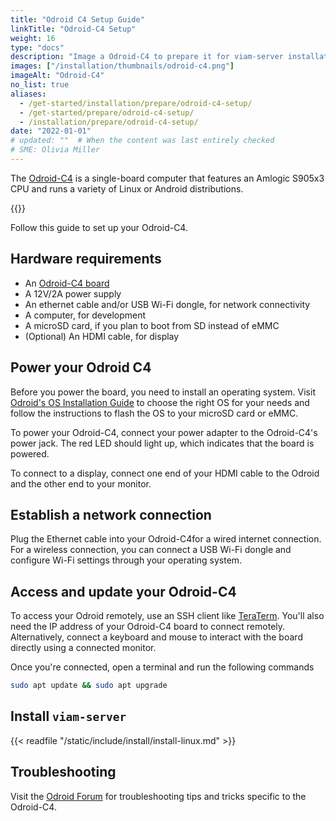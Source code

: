 ```yaml
---
title: "Odroid C4 Setup Guide"
linkTitle: "Odroid-C4 Setup"
weight: 16
type: "docs"
description: "Image a Odroid-C4 to prepare it for viam-server installation."
images: ["/installation/thumbnails/odroid-c4.png"]
imageAlt: "Odroid-C4"
no_list: true
aliases:
  - /get-started/installation/prepare/odroid-c4-setup/
  - /get-started/prepare/odroid-c4-setup/
  - /installation/prepare/odroid-c4-setup/
date: "2022-01-01"
# updated: ""  # When the content was last entirely checked
# SME: Olivia Miller
---
```


The [Odroid-C4](https://wiki.odroid.com/odroid-c4/odroid-c4#odroid-c4) is a single-board computer that features an Amlogic S905x3 CPU and runs a variety of Linux or Android distributions.

{{<imgproc src="installation/thumbnails/odroid-c4.png" alt="The Odroid-C4 single-board computer." resize="350x" declaredimensions=true >}}

Follow this guide to set up your Odroid-C4.

## Hardware requirements

- An [Odroid-C4 board](https://www.hardkernel.com/shop/odroid-c4/)
- A 12V/2A power supply
- An ethernet cable and/or USB Wi-Fi dongle, for network connectivity
- A computer, for development
- A microSD card, if you plan to boot from SD instead of eMMC
- (Optional) An HDMI cable, for display

## Power your Odroid C4

Before you power the board, you need to install an operating system.
Visit [Odroid's OS Installation Guide](https://wiki.odroid.com/getting_started/os_installation_guide#os_installation_guide) to choose the right OS for your needs and follow the instructions to flash the OS to your microSD card or eMMC.

To power your Odroid-C4, connect your power adapter to the Odroid-C4's power jack.
The red LED should light up, which indicates that the board is powered.

To connect to a display, connect one end of your HDMI cable to the Odroid and the other end to your monitor.

## Establish a network connection

Plug the Ethernet cable into your Odroid-C4for a wired internet connection.
For a wireless connection, you can connect a USB Wi-Fi dongle and configure Wi-Fi settings through your operating system.

## Access and update your Odroid-C4

To access your Odroid remotely, use an SSH client like [TeraTerm](https://teratermproject.github.io/index-en.html).
You'll also need the IP address of your Odroid-C4 board to connect remotely.
Alternatively, connect a keyboard and mouse to interact with the board directly using a connected monitor.

Once you're connected, open a terminal and run the following commands

```sh {class="command-line" data-prompt="$"}
sudo apt update && sudo apt upgrade
```

## Install `viam-server`

{{< readfile "/static/include/install/install-linux.md" >}}

## Troubleshooting

Visit the [Odroid Forum](https://forum.odroid.com/index.php) for troubleshooting tips and tricks specific to the Odroid-C4.
